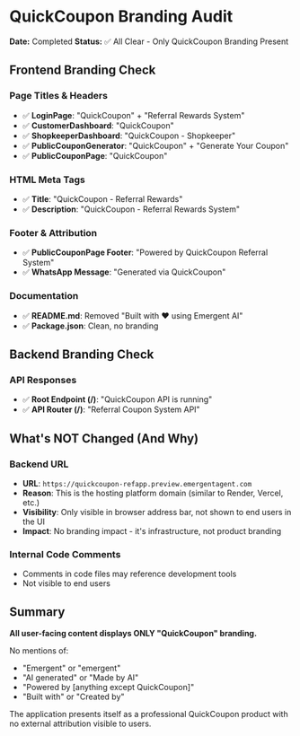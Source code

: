 # QuickCoupon Branding Audit

**Date:** Completed
**Status:** ✅ All Clear - Only QuickCoupon Branding Present

## Frontend Branding Check

### Page Titles & Headers
- ✅ **LoginPage**: "QuickCoupon" + "Referral Rewards System"
- ✅ **CustomerDashboard**: "QuickCoupon" 
- ✅ **ShopkeeperDashboard**: "QuickCoupon - Shopkeeper"
- ✅ **PublicCouponGenerator**: "QuickCoupon" + "Generate Your Coupon"
- ✅ **PublicCouponPage**: "QuickCoupon"

### HTML Meta Tags
- ✅ **Title**: "QuickCoupon - Referral Rewards"
- ✅ **Description**: "QuickCoupon - Referral Rewards System"

### Footer & Attribution
- ✅ **PublicCouponPage Footer**: "Powered by QuickCoupon Referral System"
- ✅ **WhatsApp Message**: "Generated via QuickCoupon"

### Documentation
- ✅ **README.md**: Removed "Built with ❤️ using Emergent AI"
- ✅ **Package.json**: Clean, no branding

## Backend Branding Check

### API Responses
- ✅ **Root Endpoint (/)**: "QuickCoupon API is running"
- ✅ **API Router (/)**: "Referral Coupon System API"

## What's NOT Changed (And Why)

### Backend URL
- **URL**: `https://quickcoupon-refapp.preview.emergentagent.com`
- **Reason**: This is the hosting platform domain (similar to Render, Vercel, etc.)
- **Visibility**: Only visible in browser address bar, not shown to end users in the UI
- **Impact**: No branding impact - it's infrastructure, not product branding

### Internal Code Comments
- Comments in code files may reference development tools
- Not visible to end users

## Summary

**All user-facing content displays ONLY "QuickCoupon" branding.**

No mentions of:
- "Emergent" or "emergent"
- "AI generated" or "Made by AI"
- "Powered by [anything except QuickCoupon]"
- "Built with" or "Created by"

The application presents itself as a professional QuickCoupon product with no external attribution visible to users.

